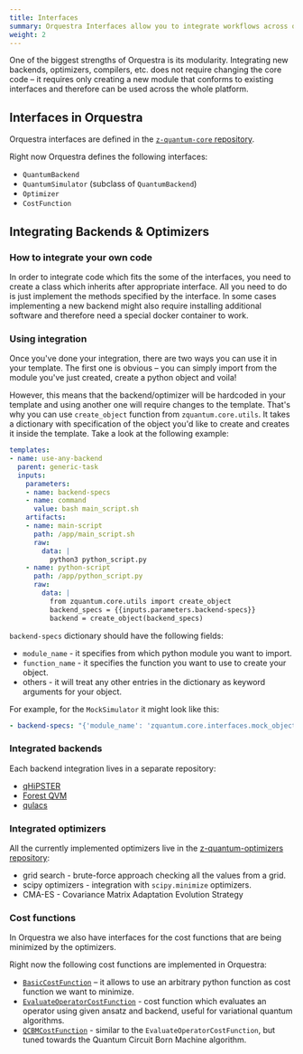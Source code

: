 ```yaml
---
title: Interfaces
summary: Orquestra Interfaces allow you to integrate workflows across quantum backends, simulators, optimizers and cost functions.
weight: 2
---
```


One of the biggest strengths of Orquestra is its modularity. Integrating new backends, optimizers, compilers, etc. does not require changing the core code – it requires only creating a new module that conforms to existing interfaces and therefore can be used across the whole platform.

## Interfaces in Orquestra

Orquestra interfaces are defined in the [`z-quantum-core` repository](https://github.com/zapatacomputing/z-quantum-core/tree/master/src/python/zquantum/core/interfaces).

Right now Orquestra defines the following interfaces:
- `QuantumBackend`
- `QuantumSimulator` (subclass of `QuantumBackend`)
- `Optimizer`
- `CostFunction`

## Integrating Backends & Optimizers

### How to integrate your own code
In order to integrate code which fits the some of the interfaces, you need to create a class which inherits after appropriate interface. All you need to do is just implement the methods specified by the interface. In some cases implementing a new backend might also require installing additional software and therefore need a special docker container to work.



### Using integration

Once you've done your integration, there are two ways you can use it in your template.
The first one is obvious – you can simply import from the module you've just created, create a python object and voila!

However, this means that the backend/optimizer will be hardcoded in your template and using another one will require changes to the template.
That's why you can use `create_object` function from `zquantum.core.utils`. It takes a dictionary with specification of the object you'd like to create and creates it inside the template. Take a look at the following example:

```yaml
templates:
- name: use-any-backend
  parent: generic-task
  inputs:
    parameters:
    - name: backend-specs
    - name: command
      value: bash main_script.sh
    artifacts:
    - name: main-script
      path: /app/main_script.sh
      raw:
        data: |
          python3 python_script.py
    - name: python-script
      path: /app/python_script.py
      raw:
        data: |
          from zquantum.core.utils import create_object
          backend_specs = {{inputs.parameters.backend-specs}}
          backend = create_object(backend_specs)
```

`backend-specs` dictionary should have the following fields:
- `module_name` - it specifies from which python module you want to import.
- `function_name` - it specifies the function you want to use to create your object.
- others - it will treat any other entries in the dictionary as keyword arguments for your object.

For example, for the `MockSimulator` it might look like this:

```yaml
- backend-specs: "{'module_name': 'zquantum.core.interfaces.mock_objects', 'function_name': 'MockQuantumSimulator', 'n_samples': 1000}"
```

### Integrated backends

Each backend integration lives in a separate repository:

- [qHiPSTER](https://github.com/zapatacomputing/qe-qhipster)
- [Forest QVM](https://github.com/zapatacomputing/qe-forest)
- [qulacs](https://github.com/zapatacomputing/qe-qulacs)


### Integrated optimizers

All the currently implemented optimizers live in the [z-quantum-optimizers repository](https://github.com/zapatacomputing/z-quantum-optimizers):

- grid search - brute-force approach checking all the values from a grid.
- scipy optimizers - integration with `scipy.minimize` optimizers.
- CMA-ES - Covariance Matrix Adaptation Evolution Strategy


### Cost functions

In Orquestra we also have interfaces for the cost functions that are being minimized by the optimizers.

Right now the following cost functions are implemented in Orquestra:
- [`BasicCostFunction`](https://github.com/zapatacomputing/z-quantum-core/blob/master/src/python/zquantum/core/cost_function.py) – it allows to use an arbitrary python function as cost function we want to minimize.
- [`EvaluateOperatorCostFunction`](https://github.com/zapatacomputing/z-quantum-core/blob/master/src/python/zquantum/core/cost_function.py) - cost function which evaluates an operator using given ansatz and backend, useful for variational quantum algorithms.
- [`QCBMCostFunction`](https://github.com/zapatacomputing/z-quantum-qcbm/blob/master/src/python/zquantum/qcbm/cost_function.py) - similar to the `EvaluateOperatorCostFunction`, but tuned towards the Quantum Circuit Born Machine algorithm.
